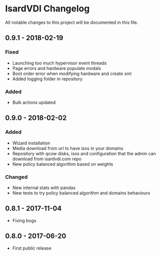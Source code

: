 # IsardVDI Changelog

All notable changes to this project will be documented in this file.


## 0.9.1 - 2018-02-19

### Fixed

- Launching too much hypervisor event threads
- Page errors and hardware populate modals
- Boot order error when modifying hardware and create xml
- Added logging folder in repository


### Added

- Bulk actions updated


## 0.9.0 - 2018-02-02

### Added

- Wizard installation
- Media download from url to have isos in your domains
- Repository with qcow disks, isos and configuration that the admin can download from isardvdi.com repo
- New policy balanced algorithm based on weights

### Changed

- New internal stats with pandas 
- New tests to try policy balanced algorithm and domains behaviours


## 0.8.1 - 2017-11-04

- Fixing bugs


## 0.8.0 - 2017-06-20

- First public release
